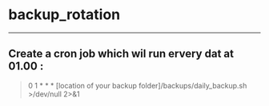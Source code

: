 # backup_rotation
***
## Create a cron job which wil run ervery dat at 01.00 :
> 0 1 * * * [location of your backup folder]/backups/daily_backup.sh >/dev/null 2>&1

